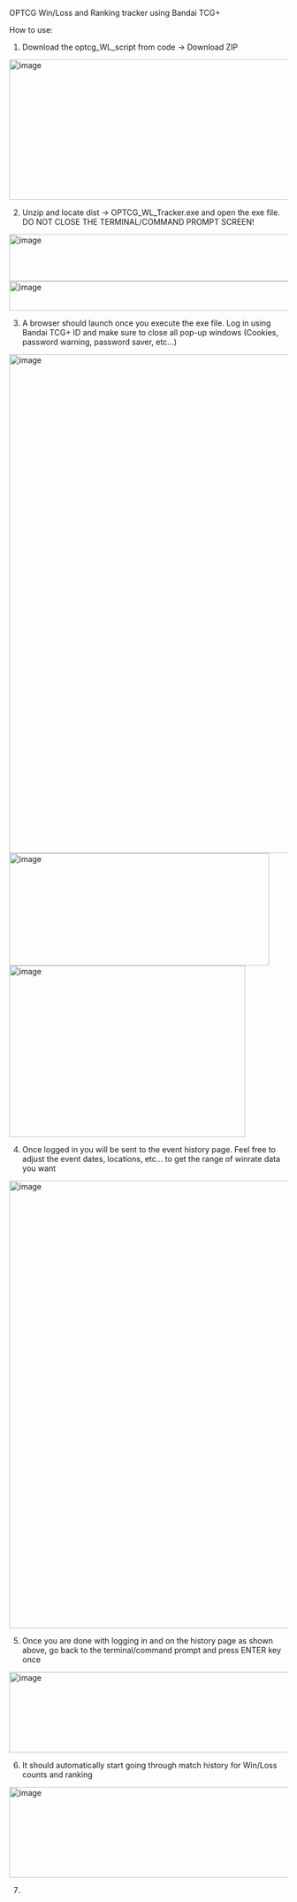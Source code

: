 OPTCG Win/Loss and Ranking tracker using Bandai TCG+ 

How to use:

1. Download the optcg_WL_script from code -> Download ZIP
<img width="645" height="254" alt="image" src="https://github.com/user-attachments/assets/01dee39b-d46e-4481-bbce-96a351b059d6" />

2. Unzip and locate dist -> OPTCG_WL_Tracker.exe and open the exe file. DO NOT CLOSE THE TERMINAL/COMMAND PROMPT SCREEN!
<img width="791" height="85" alt="image" src="https://github.com/user-attachments/assets/10c6f060-8b82-43fa-bb98-fdd69116562b" />
<img width="795" height="53" alt="image" src="https://github.com/user-attachments/assets/0557f62c-3f7f-4793-a067-041763c9f96b" />

3. A browser should launch once you execute the exe file. Log in using Bandai TCG+ ID and make sure to close all pop-up windows (Cookies, password warning, password saver, etc...)
<img width="923" height="902" alt="image" src="https://github.com/user-attachments/assets/b5ae0569-4b74-469c-a8f1-814f098838a8" />
<img width="470" height="203" alt="image" src="https://github.com/user-attachments/assets/e70c856c-08be-4393-b0d1-f14612462ba1" />
<img width="427" height="310" alt="image" src="https://github.com/user-attachments/assets/c753835a-3394-4a3f-8de8-a2b692b5064d" />

4. Once logged in you will be sent to the event history page. Feel free to adjust the event dates, locations, etc... to get the range of winrate data you want
<img width="851" height="809" alt="image" src="https://github.com/user-attachments/assets/d50d6ff6-2af3-44d6-bf69-2d0821f400bb" />

5. Once you are done with logging in and on the history page as shown above, go back to the terminal/command prompt and press ENTER key once
<img width="851" height="146" alt="image" src="https://github.com/user-attachments/assets/dd2f8656-9559-4035-9a7b-cb954010fb66" />

6. It should automatically start going through match history for Win/Loss counts and ranking
<img width="536" height="164" alt="image" src="https://github.com/user-attachments/assets/ffe934d7-2a1a-4fa7-92d6-6b9bde39cd87" />

7.
